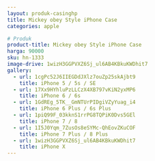 ```yaml
---
layout: produk-casinghp
title: Mickey obey Style iPhone Case
categories: apple

# Produk
product-title: Mickey obey Style iPhone Case
harga: 90000
sku: hn-1333
image-drive: 1wizH3GGPVXZ6Sj_ul6AB4KBkuKWDhit7
gallery:
  - url: 1cgPc52J6IIEGDdJXlz7ouZp25skAjbt9
    title: iPhone 5 / 5s / SE
  - url: 17Xx9HYhluPzLLCzX4XB797vKiN2yxMP6
    title: iPhone 6 / 6s
  - url: 1GdREg_5TK__GmNTUrPIDgiVZyYuag_i4
    title: iPhone 6 Plus / 6s Plus
  - url: 1piQ99F_03kknS1rrPG8TQPiK0Dvs5GEl
    title: iPhone 7 / 8
  - url: 1I5J0Yqm_7ZusOs8eSYMc-QhEovZKuCOF
    title: iPhone 7 Plus / 8 Plus
  - url: 1wizH3GGPVXZ6Sj_ul6AB4KBkuKWDhit7
    title: iPhone X
---
```

